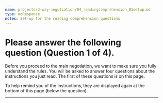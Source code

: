 ```yaml
---
name: projects/3-way-negotiation/04_readingcomprehension_01setup.md
type: noResponse
notes: Set-up for the reading comprehension questions
---
```


# Please answer the following question (Question 1 of 4).

Before you proceed to the main negotiation, we want to make sure you fully understand the rules. You will be asked to answer four questions about the instructions you just read. The first of these questions is on this page.

To help remind you of the instructions, they are displayed again at the bottom of this page (below the question).

---
